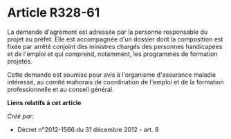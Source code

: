 # Article R328-61

La demande d'agrément est adressée par la personne responsable du projet au préfet. Elle est accompagnée d'un dossier dont la
composition est fixée par arrêté conjoint des ministres chargés des personnes handicapées et de l'emploi et qui comprend,
notamment, les programmes de formation projetés. 

Cette demande est soumise pour avis à l'organisme d'assurance maladie intéressé, au comité mahorais de coordination de
l'emploi et de la formation professionnelle et au conseil général.

**Liens relatifs à cet article**

_Créé par_:

  - Décret n°2012-1566 du 31 décembre 2012 - art. 8
